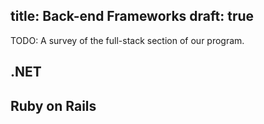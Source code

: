 title: Back-end Frameworks
draft: true
---

TODO: A survey of the full-stack section of our program.

## .NET

## Ruby on Rails
